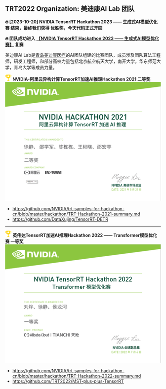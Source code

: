 ## TRT2022 Organization: 美迪康AI Lab 团队

**:fire: [2023-10-20] NVIDIA TensorRT Hackathon 2023 —— 生成式AI模型优化赛 结束，最终我们获得 优胜奖，今天代码正式开园**

**:fire: 团队成功进入 [【NVIDIA TensorRT Hackathon 2023 —— 生成式AI模型优化赛】](https://tianchi.aliyun.com/competition/entrance/532108/introduction) 复赛**

美迪康AI Lab是[青岛美迪康医疗](https://www.medicon.com.cn/)的AI团队组建的比赛团队，成员涉及团队算法工程师，研发工程师，和部分高校力量包括北京航空航天大学，南开大学，华东师范大学，青岛大学等成员力量。


<div >
<img src="./profile/image/achievement.png"  width=20 height=20 />  <b> NVIDIA-阿里云异构计算TensorRT加速AI推理Hackathon 2021 二等奖 </b>
</div>

 
<div align=center>
<img src="./profile/image/2021.png" />
</div>

+ <https://github.com/NVIDIA/trt-samples-for-hackathon-cn/blob/master/hackathon/TRT-Hackathon-2021-summary.md>
+ <https://github.com/DataXujing/TensorRT-DETR>

------

<div >
<img src="./profile/image/achievement.png"  width=20 height=20 />  <b> 英伟达TensorRT加速AI推理Hackathon 2022 —— Transformer模型优化赛 一等奖 </b>
</div>


 
<div align=center>
<img src="./profile/image/2022.png" />
</div>

+ <https://github.com/NVIDIA/trt-samples-for-hackathon-cn/blob/master/hackathon/TRT-Hackathon-2022-summary.md>
+ <https://github.com/TRT2022/MST-plus-plus-TensorRT>
